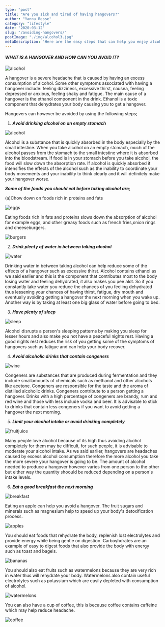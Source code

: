```yaml
---
type: "post"
title: "Are you sick and tired of having hangovers?"
author: "Yanna Resse"
category: "lifestyle"
date: "2020-03-12"
slug: "/avoiding-hangovers/"
postImage: "./img/alcohol3.jpg"
metaDescription: "Here are the easy steps that can help you enjoy alcoholic drinks without getting a hangover"
---
```


#### _**WHAT IS A HANGOVER AND HOW CAN YOU AVOID IT?**_

![alcohol ](./img/alcohol1.jpg)

A hangover is a severe headache that is caused by having an excess consumption of alcohol. Some other symptoms associated with having a hangover include: feeling dizziness, excessive thirst, nausea, feeling depressed or anxious, feeling shaky and fatigue. The main cause of a hangover is the ethanol component in the drink. Ethanol is a toxic component that dehydrates your body causing you to get a hangover.

Hangovers can however be avoided by using the following steps;

1. _**Avoid drinking alcohol on an empty stomach**_

![alcohol](./img/alcohol2.jpg)

Alcohol is a substance that is quickly absorbed in the body especially by the small intestine. When you take alcohol on an empty stomach, much of the alcohol passes from the stomach to the small intestine where it is absorbed into the bloodstream. If food is in your stomach before you take alcohol, the food will slow down the absorption rate. If alcohol is quickly absorbed it intensifies the effects of the alcohol such as the inability to coordinate your body movements and your inability to think clearly and it will definitely make your hangover worse.

_**Some of the foods you should eat before taking alcohol are;**_

(a)Chow down on foods rich in proteins and fats

![eggs ](./img/eggs.jpg)

Eating foods rich in fats and proteins slows down the absorption of alcohol for example eggs, and other greasy foods such as french fries,onion rings and cheeseburgers.

![burgers ](./img/greasyfood.jpg)

2. _**Drink plenty of water in between taking alcohol**_

![water ](./img/water.jpg)

Drinking water in between taking alcohol can help reduce some of the effects of a hangover such as excessive thirst. Alcohol contains ethanol as we said earlier and this is the component that contributes most to the body losing water and feeling dehydrated, it also makes you pee alot. So if you constantly take water you reduce the chances of you feeling dehydrated thus lessening your chances of having thirst, fatigue, dry mouth and eventually avoiding getting a hangover the next morning when you wake up. Another way is by taking at least one big glass of water before going to bed.

3. _**Have plenty of sleep**_

![sleep](./img/sleep.jpg)

Alcohol disrupts a person's sleeping patterns by making you sleep for lesser hours and also make you not have a peaceful nights rest. Having a good nights rest reduces the risk of you getting some of the symptoms of hangovers such as fatigue and can help your body recover.

4. _**Avoid alcoholic drinks that contain congeners**_

![wine ](./img/wine.jpg)

Congeners are substances that are produced during fermentation and they include smallamounts of chemicals such as methanol and other alcohols like acetone. Congeners are responsible for the taste and the aroma of distilled alcoholic drinks. Congeners contribute to a person getting a hangover. Drinks with a high percentage of congeners are brandy, rum and red wine and those with less include vodka and beer. It is advisable to stick to drinks that contain less congeners if you want to avoid getting a hangover the next morning.

5. _**Limit your alcohol intake or avoid drinking completely**_

![fruitjuice ](./img/fruitjuice.jpg)

Many people love alcohol because of its high thus avoiding alcohol completely for them may be difficult, for such people, it is advisable to moderate your alcohol intake. As we said earlier, hangovers are headaches caused by excess alcohol consumption therefore the more alcohol you take the more severe your hangover is going to be. The amount of alcohol needed to produce a hangover however varies from one person to the other but either way the quantity shoould be reduced depending on a person's intake levels.

6. _**Eat a good breakfast the next morning**_

![breakfast](./img/break.jpg)

Eating an apple can help you avoid a hangover. The fruit sugars and minerals such as magnesium help to speed up your body's detoxification process.

![apples](./img/apples.jpg)

You should eat foods that rehydrate the body, replenish lost electrolytes and provide energy while being gentle on digestion. Carboyhdrates are an example of easy to digest foods that also provide the body with energy such as toast and bagels.

![bananas ](./img/bananas.jpg)

You should also eat fruits such as watermelons because they are very rich in water thus will rehydrate your body. Watermelons also contain useful electrolytes such as potassium which are easily depleted with consumption of alcohol.

![watermelons](./img/watermelons.jpg)

You can also have a cup of coffee, this is because coffee contains caffeine which may help reduce headache.

![coffee](./img/coffee.jpg)
